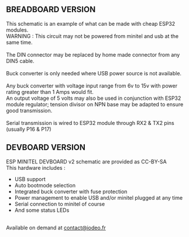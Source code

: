 ## BREADBOARD VERSION
This schematic is an example of what can be made with cheap ESP32 modules.
<br>WARNING : This circuit may not be powered from minitel and usb at the same time.
<br><br>The DIN connector may be replaced by home made connector from any DIN5 cable.
<br><br>Buck converter is only needed where USB power source is not available.
<br><br>Any buck converter with voltage input range from 6v to 15v with power rating greater than 1 Amps would fit.
<br>An output voltage of 5 volts may also be used in conjunction with ESP32 module regulator; tension divisor on NPN base may be adapted to ensure good transmission.
<br><br>Serial transmission is wired to ESP32 module through RX2 & TX2 pins (usually P16 & P17)

## DEVBOARD VERSION
ESP MINITEL DEVBOARD v2 schematic are provided as CC-BY-SA
<br>This hardware includes :
* USB support
* Auto bootmode selection
* Integrated buck converter with fuse protection
* Power management to enable USB and/or minitel plugged at any time
* Serial connection to minitel of course
* And some status LEDs

<br>Available on demand at [contact@iodeo.fr](mailto:contact@iodeo.fr)
